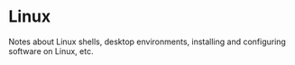 # Linux

Notes about Linux shells, desktop environments, installing and configuring software on Linux, etc.